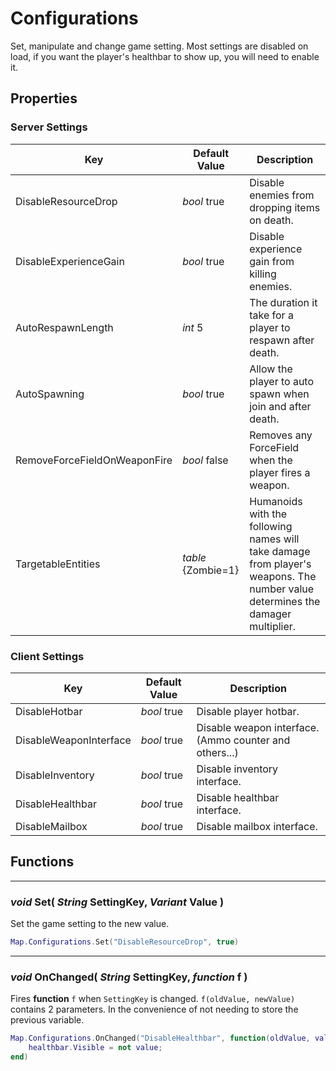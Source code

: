 # Configurations
Set, manipulate and change game setting. Most settings are disabled on load, if you want the player's healthbar to show up, you will need to enable it.

## Properties

### Server Settings

| Key | Default Value | Description |
| --- | --- | --- |
| DisableResourceDrop | *bool* true | Disable enemies from dropping items on death. |
| DisableExperienceGain | *bool* true | Disable experience gain from killing enemies. |
| AutoRespawnLength | *int* 5 | The duration it take for a player to respawn after death. |
| AutoSpawning | *bool* true | Allow the player to auto spawn when join and after death. |
| RemoveForceFieldOnWeaponFire | *bool* false | Removes any ForceField when the player fires a weapon. |
| TargetableEntities | *table* {Zombie=1} | Humanoids with the following names will take damage from player's weapons. The number value determines the damager multiplier. |

### Client Settings

| Key | Default Value | Description |
| --- | --- | --- |
| DisableHotbar | *bool* true | Disable player hotbar. |
| DisableWeaponInterface | *bool* true | Disable weapon interface. (Ammo counter and others...) |
| DisableInventory | *bool* true | Disable inventory interface. |
| DisableHealthbar | *bool* true | Disable healthbar interface. |
| DisableMailbox | *bool* true | Disable mailbox interface. |

## Functions
---
### *void* Set( *String* SettingKey, *Variant* Value )

Set the game setting to the new value.

```lua
Map.Configurations.Set("DisableResourceDrop", true)
```
---
### *void* OnChanged( *String* SettingKey, *function* f )
Fires **function** `f` when `SettingKey` is changed. `f(oldValue, newValue)` contains 2 parameters. In the convenience of not needing to store the previous variable.

```lua
Map.Configurations.OnChanged("DisableHealthbar", function(oldValue, value)
	healthbar.Visible = not value;
end)
```

